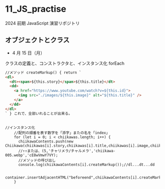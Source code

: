 # 11_JS_practise

2024 前期 JavaScript 演習リポジトリ

## オブジェクトとクラス

- 4 月 15 日（月）

クラスの定義と、コンストラクタと、インスタンス化
forEach

```html
//メソッド createMarkup() { return `
<dl>
  <dt><span>${this.story}</span>${this.title}</dt>
  <dd>
    <a href="https://www.youtube.com/watch?v=${this.id}">
      <img src="./images/${this.image}" alt="${this.title}" />
    </a>
  </dd>
</dl>
` } これで、全部いれることが出来る。
```

```script

//インスタンス化
    //配列の順番を表す数字を「添字」またの名を「index」
    for (let i = 0; i < chiikawas.length; i++) {
      chiikawaContents.push(new Chiikawa(chiikawas[i].story,chiikawas[i].title,chiikawas[i].image,chiikawas[i].id));
      //↑↑または、(5,'チャリメラ/チャルメラ','chiikawa-005.webp','cE8wVmwY7VY);
      //メソッドの呼び出し
      console.log(chiikawaContents[i].createMarkup());//dl...dt...dd

      container.insertAdjacentHTML("beforeend",chiikawaContents[i].createMarkup());
    }
```
